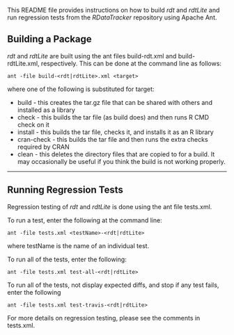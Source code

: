 This README file provides instructions on how to build *rdt* and *rdtLite* and run regression tests from the *RDataTracker* repository using Apache Ant.

## Building a Package

*rdt* and *rdtLite* are built using the ant files build-rdt.xml and build-rdtLite.xml, respectively. This can be done at the command line as follows:

```
ant -file build-<rdt|rdtLite>.xml <target>
```

where one of the following is substituted for target:

* build - this creates the tar.gz file that can be shared with others and installed
  as a library
* check - this builds the tar file (as build does) and then runs R CMD check on it
* install - this builds the tar file, checks it, and installs it as an R library
* cran-check - this builds the tar file and then runs the extra checks required by CRAN
* clean - this deletes the directory files that are copied to for a build.  It may occasionally 
  be useful if you think the build is not working properly.
  
--------------------------------------------------------------------

## Running Regression Tests

Regression testing of *rdt* and *rdtLite* is done using the ant file tests.xml.

To run a test, enter the following at the command line:

```
ant -file tests.xml <testName>-<rdt|rdtLite>
```

where testName is the name of an individual test.

To run all of the tests, enter the following:

```
ant -file tests.xml test-all-<rdt|rdtLite>

```

To run all of the tests, not display expected diffs, and stop if any test fails, enter the following

```
ant -file tests.xml test-travis-<rdt|rdtLite>

```

For more details on regression testing, please see the comments in tests.xml.
